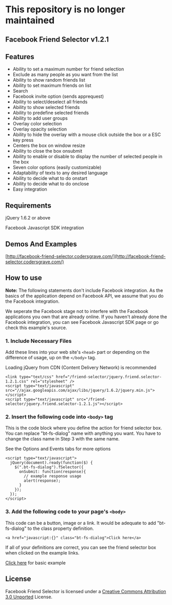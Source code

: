 This repository is no longer maintained
=====

Facebook Friend Selector v1.2.1
---

Features
---

* Ability to set a maximum number for friend selection
* Exclude as many people as you want from the list
* Ability to show random friends list
* Ability to set maximum friends on list
* Search
* Facebook invite option (sends apprequest)
* Ability to select/deselect all friends
* Ability to show selected friends
* Ability to predefine selected friends
* Ability to add user groups
* Overlay color selection
* Overlay opacity selection
* Ability to hide the overlay with a mouse click outside the box or a ESC key press
* Centers the box on window resize
* Ability to close the box onsubmit
* Ability to enable or disable to display the number of selected people in the box
* Seven color options (easily customizable)
* Adaptability of texts to any desired language
* Ability to decide what to do onstart
* Ability to decide what to do onclose
* Easy integration


Requirements
---

jQuery 1.6.2 or above

Facebook Javascript SDK integration

Demos And Examples
---
[http://facebook-friend-selector.codersgrave.com/](http://facebook-friend-selector.codersgrave.com/)

How to use
---

**Note:** The following statements don't include Facebook integration. As the basics of the application depend on Facebook API, we assume that you do the Facebook integration.

We seperate the Facebook stage not to interfere with the Facebook applications you own that are already online. If you haven't already done the Facebook integration, you can see Facebook Javascript SDK page or go check this example's source.


### 1. Include Necessary Files

Add these lines into your web site's `<head>` part or depending on the difference of usage, up on the `</body>` tag.

Loading jQuery from CDN (Content Delivery Network) is recommended

    <link type="text/css" href="/friend-selector/jquery.friend.selector-1.2.1.css" rel="stylesheet" />
    <script type="text/javascript" src="//ajax.googleapis.com/ajax/libs/jquery/1.6.2/jquery.min.js"></script>
    <script type="text/javascript" src="/friend-selector/jquery.friend.selector-1.2.1.js"></script>


### 2. Insert the following code into `<body>` tag

This is the code block where you define the action for friend selector box. You can replace "bt-fs-dialog" name with anything you want. You have to change the class name in Step 3 with the same name.

See the Options and Events tabs for more options

    <script type="text/javascript">
      jQuery(document).ready(function($) {
        $(".bt-fs-dialog").fSelector({
          onSubmit: function(response){
            // example response usage
            alert(response);
          }
        });
      });
    </script>


### 3. Add the following code to your page's `<body>`

This code can be a button, image or a link. It would be adequate to add "bt-fs-dialog" to the class property definition.

    <a href="javascript:{}" class="bt-fs-dialog">Click here</a>
If all of your definitions are correct, you can see the friend selector box when clicked on the example links.

[Click here](http://facebook-friend-selector.codersgrave.com/example/) for basic example

License
---

Facebook Friend Selector is licensed under a [Creative Commons Attribution 3.0 Unported](http://creativecommons.org/licenses/by/3.0/) License.
